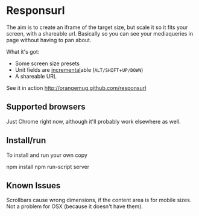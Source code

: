 # Responsurl
The aim is to create an iframe of the target size, but scale it so it fits your screen, with a shareable url. Basically so you can see your mediaqueries in page without having to pan about.

What it's got:

 * Some screen size presets
 * Unit fields are [incremental](https://github.com/orangemug/incremental)able (`ALT/SHIFT`+`UP/DOWN`)
 * A shareable URL

See it in action <http://orangemug.github.com/responsurl>


## Supported browsers
Just Chrome right now, although it'll probably work elsewhere as well.


## Install/run
To install and run your own copy

  npm install
  npm run-script server


## Known Issues
Scrollbars cause wrong dimensions, if the content area is for mobile sizes. Not a problem for OSX (because it doesn't have them).

